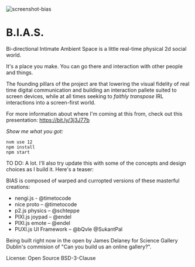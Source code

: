 ![screenshot-bias](https://user-images.githubusercontent.com/5830894/130322063-39100c13-a738-43aa-a607-aa78ac564081.png)

# B.I.A.S. 

Bi-directional Intimate Ambient Space is a little real-time physical 2d social world. 

It's a place you make. You can go there and interaction with other people and things. 

The founding pillars of the project are that lowering the visual fidelity of real time digital communication and building an interaction pallete suited to screen devices, while at all times seeking to _faithly transpose_ IRL interactions into a screen-first world. 

For more information about where I'm coming at this from, check out this presentation: https://bit.ly/3j3J77b

*Show me what you got:*

```
nvm use 12
npm install
npm start
```

TO DO: A lot. I'll also try update this with some of the concepts and design choices as I build it. Here's a teaser:

BIAS is composed of warped and curropted versions of these masterful creations: 
* nengi.js - @timetocode
* nice proto – @timetocode
* p2.js physics – @schteppe
* PIXI.js joypad  – @endel
* PIXI.js emote  – @endel
* PUXI.js UI Framework – @bQvle @SukantPal

Being built right now in the open by James Delaney for Science Gallery Dublin's commision of "Can you build us an online gallery?".

License: Open Source BSD-3-Clause

